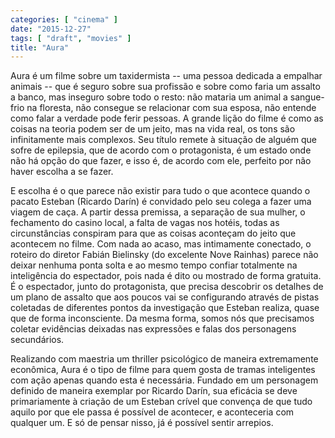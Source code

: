 ```yaml
---
categories: [ "cinema" ]
date: "2015-12-27"
tags: [ "draft", "movies" ]
title: "Aura"
---
```

Aura é um filme sobre um taxidermista -- uma pessoa dedicada a empalhar
animais -- que é seguro sobre sua profissão e sobre como faria um
assalto a banco, mas inseguro sobre todo o resto: não mataria um animal
a sangue-frio na floresta, não consegue se relacionar com sua esposa,
não entende como falar a verdade pode ferir pessoas. A grande lição
do filme é como as coisas na teoria podem ser de um jeito, mas na vida
real, os tons são infinitamente mais complexos. Seu título remete
à situação de alguém que sofre de epilepsia, que de acordo com o
protagonista, é um estado onde não há opção do que fazer, e isso é,
de acordo com ele, perfeito por não haver escolha a se fazer.

E escolha é o que parece não existir para tudo o que acontece quando o
pacato Esteban (Ricardo Darín) é convidado pelo seu colega a fazer uma
viagem de caça. A partir dessa premissa, a separação de sua mulher,
o fechamento do casino local, a falta de vagas nos hotéis, todas as
circunstâncias conspiram para que as coisas aconteçam do jeito que
acontecem no filme. Com nada ao acaso, mas intimamente conectado, o
roteiro do diretor Fabián Bielinsky (do excelente Nove Rainhas) parece
não deixar nenhuma ponta solta e ao mesmo tempo confiar totalmente
na inteligência do espectador, pois nada é dito ou mostrado de forma
gratuita. É o espectador, junto do protagonista, que precisa descobrir
os detalhes de um plano de assalto que aos poucos vai se configurando
através de pistas coletadas de diferentes pontos da investigação
que Esteban realiza, quase que de forma inconsciente. Da mesma forma,
somos nós que precisamos coletar evidências deixadas nas expressões
e falas dos personagens secundários.

Realizando com maestria um thriller psicológico de maneira extremamente
econômica, Aura é o tipo de filme para quem gosta de tramas inteligentes
com ação apenas quando esta é necessária. Fundado em um personagem
definido de maneira exemplar por Ricardo Darín, sua eficácia se deve
primariamente à criação de um Esteban crível que convença de que
tudo aquilo por que ele passa é possível de acontecer, e aconteceria
com qualquer um. E só de pensar nisso, já é possível sentir arrepios.
